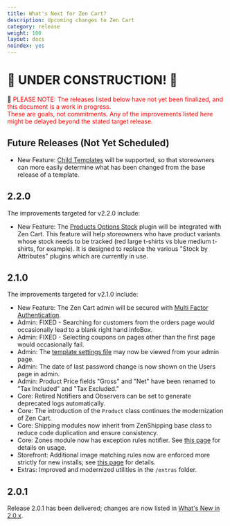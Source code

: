 ```yaml
---
title: What's Next for Zen Cart? 
description: Upcoming changes to Zen Cart 
category: release
weight: 100
layout: docs
noindex: yes
---
```

# :construction: UNDER CONSTRUCTION! :construction:

:stop_sign: <font color="red">PLEASE NOTE: The releases listed below have not yet been finalized, and this document is a work in progress.  <br>
These are goals, not commitments.  Any of the improvements listed here might be delayed beyond the stated target release.</font>

## Future Releases (Not Yet Scheduled) 
- New Feature: <a href="https://github.com/zencart/zencart/discussions/6428">Child Templates</a> will be supported, so that storeowners can more easily determine what has been changed from the base release of a template. 

## 2.2.0 
The improvements targeted for v2.2.0 include:  
- New Feature: The <a href="https://vinosdefrutastropicales.com/product_extra_files/options_stock/readme.html">Products Options Stock</a> plugin will be integrated with Zen Cart.  This feature will help storeowners who have product variants whose stock needs to be tracked (red large t-shirts vs blue medium t-shirts, for example).  It is designed to replace the various "Stock by Attributes" plugins which are currently in use.
    
## 2.1.0 
The improvements targeted for v2.1.0 include:  
- New Feature: The Zen Cart admin will be secured with 
[Multi Factor Authentication](/user/security/multifactor/). 
- Admin: FIXED - Searching for customers from the orders page would occasionally lead to a blank right hand infoBox.
- Admin: FIXED - Selecting coupons on pages other than the first page would occasionally fail.
- Admin: The <a href="/dev/code/template_settings/">template settings file</a> may now be viewed from your admin page.
- Admin: The date of last password change is now shown on the Users page in admin.
- Admin: Product Price fields "Gross" and "Net" have been renamed to "Tax Included" and "Tax Excluded."
- Core: Retired Notifiers and Observers can be set to generate deprecated logs automatically.
- Core: The introduction of the `Product` class continues the modernization of Zen Cart.
- Core: Shipping modules now inherit from ZenShipping base class to reduce code duplication and ensure consistency.
- Core: Zones module now has exception rules notifier.  See <a href="/user/shipping/exceptions/">this page</a> for details on usage.</li>
- Storefront: Additional image matching rules now are enforced more strictly for new installs; see [this page](/user/images/additional_images/#additional-images-filename-matching-rules) for details.  
- Extras: Improved and modernized utilities in the `/extras` folder.

## 2.0.1 
Release 2.0.1 has been delivered; changes are now listed in [What's New in 2.0.x](/release/whatsnew_2.0.0.html).
